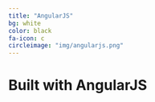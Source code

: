 ```yaml
---
title: "AngularJS"
bg: white
color: black
fa-icon: c
circleimage: "img/angularjs.png"
---
```


# Built with AngularJS
